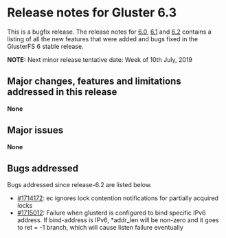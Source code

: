 # Release notes for Gluster 6.3

This is a bugfix release. The release notes for [6.0](6.0.md), [6.1](6.1.md)
and [6.2](6.2.md) contains a listing of all the new features that were added
and bugs fixed in the GlusterFS 6 stable release.

**NOTE:** Next minor release tentative date: Week of 10th July, 2019

## Major changes, features and limitations addressed in this release

**None**

## Major issues

**None**

## Bugs addressed

Bugs addressed since release-6.2 are listed below.

- [#1714172](https://bugzilla.redhat.com/1714172): ec ignores lock contention notifications for partially acquired locks
- [#1715012](https://bugzilla.redhat.com/1715012): Failure when glusterd is configured to bind specific IPv6 address. If bind-address is IPv6, \*addr_len will be non-zero and it goes to ret = -1 branch, which will cause listen failure eventually
